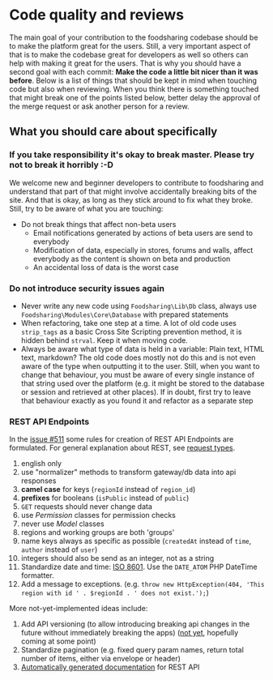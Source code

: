 # Code quality and reviews

The main goal of your contribution to the foodsharing codebase should be to make the platform great for the users.
Still, a very important aspect of that is to make the codebase great for developers as well so others can help with making it great for the users.
That is why you should have a second goal with each commit: **Make the code a little bit nicer than it was before**.
Below is a list of things that should be kept in mind when touching code but also when reviewing.
When you think there is something touched that might break one of the points listed below, better delay the approval of the merge request or ask another person for a review.

## What you should care about specifically

### If you take responsibility it's okay to break master. Please try not to break it horribly :-D 
We welcome new and beginner developers to contribute to foodsharing and understand that part of that might involve accidentally breaking bits of the site.
And that is okay, as long as they stick around to fix what they broke.
Still, try to be aware of what you are touching:
  * Do not break things that affect non-beta users
    * Email notifications generated by actions of beta users are send to everybody
    * Modification of data, especially in stores, forums and walls, affect everybody as the content is shown on beta and production
    * An accidental loss of data is the worst case

### Do not introduce security issues again
  * Never write any new code using `Foodsharing\Lib\Db` class, always use `Foodsharing\Modules\Core\Database` with prepared statements
  * When refactoring, take one step at a time. A lot of old code uses `strip_tags` as a basic Cross Site Scripting prevention method, it is hidden behind `strval`. Keep it when moving code.
  * Always be aware what type of data is held in a variable: Plain text, HTML text, markdown? The old code does mostly not do this and is not even aware of the type when outputting it to the user. Still, when you want to change that behaviour, you must be aware of every single instance of that string used over the platform (e.g. it might be stored to the database or session and retrieved at other places). If in doubt, first try to leave that behaviour exactly as you found it and refactor as a separate step

### REST API Endpoints
In the [issue #511](https://gitlab.com/foodsharing-dev/foodsharing/issues/511) some rules for creation of REST API Endpoints are formulated.
For general explanation about REST, see [request types](requests.md).

1. english only
1. use "normalizer" methods to transform gateway/db data into api responses
1. **camel case** for keys (`regionId` instead of `region_id`)
1. **prefixes** for booleans (`isPublic` instead of `public`)
1. `GET` requests should never change data
1. use *Permission* classes for permission checks
1. never use *Model* classes
1. regions and working groups are both 'groups'
1. name keys always as specific as possible (`createdAt` instead of `time`,  `author` instead of `user`)
1. integers should also be send as an integer, not as a string
1. Standardize date and time: [ISO 8601](https://en.wikipedia.org/wiki/ISO_8601). Use the `DATE_ATOM` PHP DateTime formatter.
1. Add a message to exceptions. (e.g. `throw new HttpException(404, 'This region with id ' . $regionId . ' does not exist.');`)

More not-yet-implemented ideas include:
1. Add API versioning (to allow introducing breaking api changes in the future without immediately breaking the apps) ([not yet](https://gitlab.com/foodsharing-dev/foodsharing/issues/511#note_173339753), hopefully coming at some point)
1. Standardize pagination (e.g. fixed query param names, return total number of items, either via envelope or header)
1. [Automatically generated documentation](https://gitlab.com/foodsharing-dev/foodsharing/issues/511#note_173339753) for REST API
